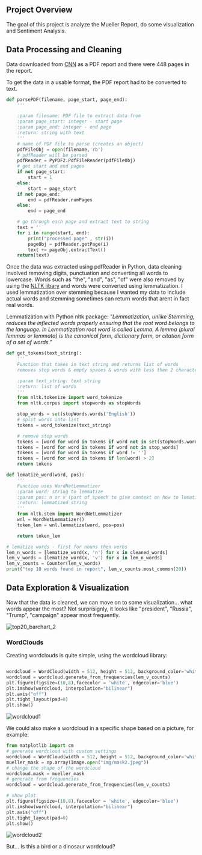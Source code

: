 ## Project Overview
The goal of this project is analyze the Mueller Report, do some visualization and Sentiment Analysis.

## Data Processing and Cleaning
Data downloaded from [CNN](https://cdn.cnn.com/cnn/2019/images/04/18/mueller-report-searchable.pdf) as a PDF report and there were 448 pages in the report. 

To get the data in a usable format, the PDF report had to be converted to text. 

```python
def parsePDF(filename, page_start, page_end):
    '''

    :param filename: PDF file to extract data from
    :param page_start: integer - start page
    :param page_end: integer - end page
    :return: string with text
    '''
    # name of PDF file to parse (creates an object)
    pdfFileObj = open(filename,'rb')
    # pdfReader will be parsed
    pdfReader = PyPDF2.PdfFileReader(pdfFileObj)
    # get start and end pages
    if not page_start:
        start = 1
    else:
        start = page_start
    if not page_end:
        end = pdfReader.numPages
    else:
        end = page_end

    # go through each page and extract text to string
    text = ''
    for i in range(start, end):
        print("processed page" , str(i))
        pageObj = pdfReader.getPage(i)
        text += pageObj.extractText()
    return(text)
```

Once the data was extracted using pdfReader in Python, data cleaning involved removing digits, punctuation and converting all words to lowercase. Words such as "the", "and", "as", "of" were also removed by using the [NLTK libary](https://www.nltk.org) and words were converted using lemmatization. I used lemmatization over stemming because I wanted my data to include actual words and stemming sometimes can return words that arent in fact real words. 

Lemmatization with Python nltk package:
*"Lemmatization, unlike Stemming, reduces the inflected words properly ensuring that the root word belongs to the language. In Lemmatization root word is called Lemma. A lemma (plural lemmas or lemmata) is the canonical form, dictionary form, or citation form of a set of words."*

```python
def get_tokens(text_string):
    '''
    Function that takes in text string and returns list of words
    removes stop words & empty spaces & words with less then 2 characters

    :param text_string: text string
    :return: list of words
    '''
    from nltk.tokenize import word_tokenize
    from nltk.corpus import stopwords as stopWords

    stop_words = set(stopWords.words('English'))
    # split words into list
    tokens = word_tokenize(text_string)

    # remove stop words
    tokens = [word for word in tokens if word not in set(stopWords.words("English"))]
    tokens = [word for word in tokens if word not in stop_words]
    tokens = [word for word in tokens if word != '']
    tokens = [word for word in tokens if len(word) > 2]
    return tokens

def lematize_word(word, pos):
    '''
    Function uses WordNetLemmatizer
    :param word: string to lemmatize
    :param pos: n or v (part of speech to give context on how to lematize)
    :return: lemmatized string
    '''
    from nltk.stem import WordNetLemmatizer
    wnl = WordNetLemmatizer()
    token_lem = wnl.lemmatize(word, pos=pos)

    return token_lem

# lematize words - first for nouns then verbs
lem_n_words = [lematize_word(x, 'n') for x in cleaned_words]
lem_v_words = [lematize_word(x, 'v') for x in lem_n_words]
lem_v_counts = Counter(lem_v_words)
print("top 10 words found in report", lem_v_counts.most_common(20))
```

## Data Exploration & Visualization
Now that the data is cleaned, we can move on to some visualization... what words appear the most?
Not surprisignly, it looks like "president", "Russia", "Trump", "campaign" appear most frequently.

![top20_barchart_2](/images/top20_barchart_2.png)

### WordClouds

Creating wordclouds is quite simple, using the wordcloud library:

```python

wordcloud = WordCloud(width = 512, height = 512, background_color='white', max_font_size=50, max_words=150)
wordcloud = wordcloud.generate_from_frequencies(lem_v_counts)
plt.figure(figsize=(10,8),facecolor = 'white', edgecolor='blue')
plt.imshow(wordcloud, interpolation="bilinear")
plt.axis("off")
plt.tight_layout(pad=0)
plt.show()                      
```

![wordcloud1](/images/wordcloud1.png)

We could also make a wordcloud in a specific shape based on a picture, for example:

```python
from matplotlib import cm
# generate wordcloud with custom settings 
wordcloud = WordCloud(width = 512, height = 512, background_color='white', colormap=cm.coolwarm, contour_width=10, contour_color='black', max_font_size=70, max_words=150)
mueller_mask = np.array(Image.open("img/mask2.jpeg"))
# change the shape of the wordcloud
wordcloud.mask = mueller_mask
# generate from frequencies 
wordcloud = wordcloud.generate_from_frequencies(lem_v_counts)

# show plot
plt.figure(figsize=(10,8),facecolor = 'white', edgecolor='blue')
plt.imshow(wordcloud, interpolation="bilinear")
plt.axis("off")
plt.tight_layout(pad=0)
plt.show()
```



![wordcloud2](/images/wordcloud2.png)

But... Is this a bird or a dinosaur wordcloud?
